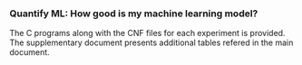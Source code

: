 ### Quantify ML: How good is my machine learning model?

The C programs along with the CNF files for each experiment is provided. 
The supplementary document presents additional tables refered in the main document. 
